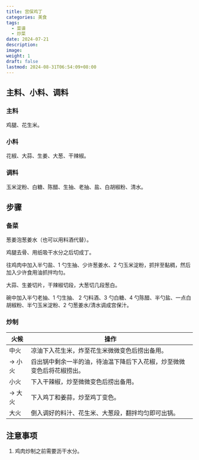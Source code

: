 ```yaml
---
title: 宫保鸡丁
categories: 美食
tags:
  - 菜谱
  - 炒菜
date: 2024-07-21
description: 
image: 
weight: 1
draft: false
lastmod: 2024-08-31T06:54:09+08:00
---
```

## 主料、小料、调料

### 主料

鸡腿、花生米。

### 小料

花椒、大蒜、生姜、大葱、干辣椒。

### 调料

玉米淀粉、白糖、陈醋、生抽、老抽、盐、白胡椒粉、清水。

## 步骤

### 备菜

葱姜泡葱姜水（也可以用料酒代替）。

鸡腿去骨、用纸吸干水分之后切成丁。

往鸡肉中加入半勺盐、1 勺生抽、少许葱姜水、2 勺玉米淀粉，抓拌至黏稠，然后加入少许食用油抓拌均匀。

大蒜、生姜切片，干辣椒切段，大葱切几段葱白。

碗中加入半勺老抽、1 勺生抽、 2 勺料酒、3 勺白糖、4 勺陈醋、半勺盐、一点白胡椒粉、半勺玉米淀粉、2 勺葱姜水/清水调成宫保汁。

### 炒制

| 火候    | 操作                                  |
| ----- | ----------------------------------- |
| 中火    | 凉油下入花生米，炸至花生米微微变色后捞出备用。             |
| -> 小火 | 舀出锅中剩余一半的油，待油温下降后下入花椒，炒至微微变色后将花椒捞出。 |
| 小火    | 下入干辣椒，炒至微微变色后捞出备用。                  |
| -> 大火 | 下入鸡丁和姜蒜，炒至鸡丁变色。                     |
| 大火    | 倒入调好的料汁、花生米、大葱段，翻拌均匀即可出锅。           |

## 注意事项

1. 鸡肉炒制之前需要沥干水分。